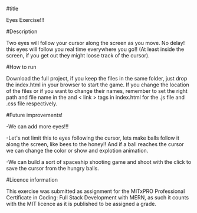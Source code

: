 #title

Eyes Exercise!!!

#Description

Two eyes will follow your cursor along the screen as you move. No delay! this eyes will follow you real time everywhere you go!! (At least inside the screen, if you get out they might loose track of the cursor).

#How to run

Download the full project, if you keep the files in the same folder, just drop the index.html in your browser to start the game.
If you change the location of the files or if you want to change their names, remember to set the right path and file name in the <script></script> and < link > tags in index.html for the .js file and .css file respectively.

#Future improvements!

-We can add more eyes!!!

-Let's not limit this to eyes following the cursor, lets make balls follow it along the screen, like bees to the honey!! And if a ball reaches the cursor we can change the color or show and explotion animation.

-We can build a sort of spaceship shooting game and shoot with the click to save the cursor from the hungry balls.

#Licence information

This exercise was submitted as assignment for the MITxPRO Professional Certificate in Coding: Full Stack Development with MERN, as such it counts with the MIT licence as it is published to be assigned a grade.